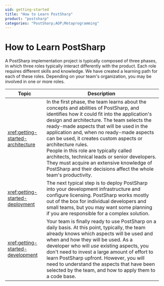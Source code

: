 ```yaml
---
uid: getting-started
title: "How to Learn PostSharp"
product: "postsharp"
categories: "PostSharp;AOP;Metaprogramming"
---
```

# How to Learn PostSharp

A PostSharp implementation project is typically composed of three phases, in which three roles typically interact differently with the product. Each role requires different skills and knowledge. We have created a learning path for each of these roles. Depending on your team's organization, you may be involved in one or more roles.

| Topic | Description |
|-------|-------------|
| <xref:getting-started-architecture> | In the first phase, the team learns about the concepts and abilities of PostSharp, and identifies how it could fit into the application's design and architecture. The team selects the ready-made aspects that will be used in the application and, when no ready-made aspects can be used, it creates custom aspects or architecture rules.<br>People in this role are typically called architects, technical leads or senior developers. They must acquire an extensive knowledge of PostSharp and their decisions affect the whole team's productivity. |
| <xref:getting-started-deployment> | The next typical step is to deploy PostSharp into your development infrastructure and configure licensing. PostSharp works mostly out of the box for individual developers and small teams, but you may want some planning if you are responsible for a complex solution. |
| <xref:getting-started-development> | Your team is finally ready to use PostSharp on a daily basis. At this point, typically, the team already knows which aspects will be used and when and how they will be used. As a developer who will *use* existing aspects, you don't need to invest a large amount of effort to learn PostSharp upfront. However, you will need to understand the aspects that have been selected by the team, and how to apply them to a code base.  |

